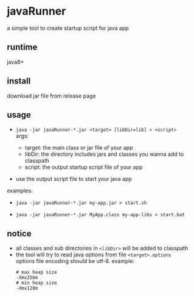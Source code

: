 # javaRunner
a simple tool to create startup script for java app

## runtime
java8+

## install
download jar file from release page

## usage
- `java -jar javaRunner-*.jar <target> [libDir=lib] > <script>`  
  args:
  - target: the main class or jar file of your app
  - libDir: the directory includes jars and classes you wanna add to classpath
  - script: the output startup script file of your app
  
- use the output script file to start your java app

examples:
- ```shell script
  java -jar javaRunner-*.jar my-app.jar > start.sh
  ```
- ```shell script
  java -jar javaRunner-*.jar MyApp.class my-app-libs > start.bat
  ```
  
## notice
- all classes and sub directories in `<libDir>` will be added to classpath
- the tool will try to read java options from file `<target>.options`  
  options file encoding should be utf-8. example: 
  ```
  # max heap size
  -Xmx256m
  # min heap size
  -Xmx128m
  ```
